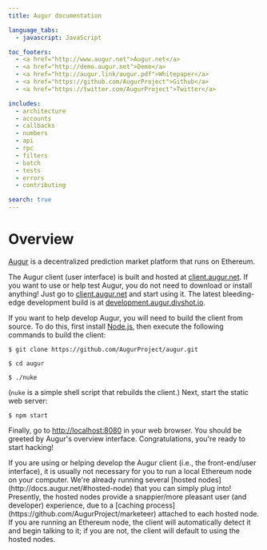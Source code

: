 ```yaml
---
title: Augur documentation

language_tabs:
  - javascript: JavaScript

toc_footers:
  - <a href="http://www.augur.net">Augur.net</a>
  - <a href="http://demo.augur.net">Demo</a>
  - <a href="http://augur.link/augur.pdf">Whitepaper</a>
  - <a href="https://github.com/AugurProject">Github</a>
  - <a href="https://twitter.com/AugurProject">Twitter</a>

includes:
  - architecture
  - accounts
  - callbacks
  - numbers
  - api
  - rpc
  - filters
  - batch
  - tests
  - errors
  - contributing

search: true
---
```

Overview
========

[Augur](http://augur.net) is a decentralized prediction market platform that runs on Ethereum.

The Augur client (user interface) is built and hosted at [client.augur.net](http://client.augur.net).  If you want to use or help test Augur, you do not need to download or install anything!  Just go to [client.augur.net](http://client.augur.net) and start using it.  The latest bleeding-edge development build is at [development.augur.divshot.io](http://development.augur.divshot.io).

If you want to help develop Augur, you will need to build the client from source.  To do this, first install [Node.js](https://nodejs.org/), then execute the following commands to build the client:

`$ git clone https://github.com/AugurProject/augur.git`

`$ cd augur`

`$ ./nuke`

(`nuke` is a simple shell script that rebuilds the client.)  Next, start the static web server:

`$ npm start`

Finally, go to [http://localhost:8080](http://localhost:8080) in your web browser.  You should be greeted by Augur's overview interface.  Congratulations, you're ready to start hacking!

<aside class="notice">If you are using or helping develop the Augur client (i.e., the front-end/user interface), it is usually not necessary for you to run a local Ethereum node on your computer.  We're already running several [hosted nodes](http://docs.augur.net/#hosted-node) that you can simply plug into!  Presently, the hosted nodes provide a snappier/more pleasant user (and developer) experience, due to a [caching process](https://github.com/AugurProject/marketeer) attached to each hosted node.  If you are running an Ethereum node, the client will automatically detect it and begin talking to it; if you are not, the client will default to using the hosted nodes.</aside>

